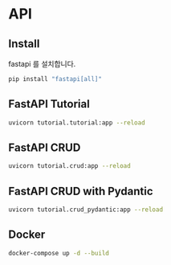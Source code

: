 # API
## Install
fastapi 를 설치합니다.
```bash
pip install "fastapi[all]"
```

## FastAPI Tutorial

```bash
uvicorn tutorial.tutorial:app --reload
```

## FastAPI CRUD

```bash
uvicorn tutorial.crud:app --reload
```

## FastAPI CRUD with Pydantic

```bash
uvicorn tutorial.crud_pydantic:app --reload
```

## Docker

```bash
docker-compose up -d --build
```
